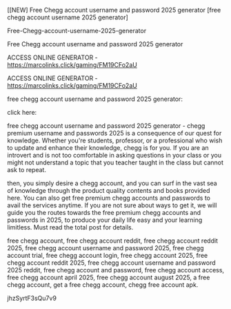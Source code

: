 [[NEW] Free Chegg account username and password 2025 generator [free chegg account username 2025 generator]

Free-Chegg-account-username-2025-generator

Free Chegg account username and password 2025 generator

ACCESS ONLINE GENERATOR - https://marcolinks.click/gaming/FM19CFo2aU

ACCESS ONLINE GENERATOR - https://marcolinks.click/gaming/FM19CFo2aU

free chegg account username and password 2025 generator:

click here:

free chegg account username and password 2025 generator - chegg premium username and passwords 2025 is a consequence of our quest for knowledge. Whether you're students, professor, or a professional who wish to update and enhance their knowledge, chegg is for you. If you are an introvert and is not too comfortable in asking questions in your class or you might not understand a topic that you teacher taught in the class but cannot ask to repeat.

then, you simply desire a chegg account, and you can surf in the vast sea of knowledge through the product quality contents and books provided here. You can also get free premium chegg accounts and passwords to avail the services anytime. If you are not sure about ways to get it, we will guide you the routes towards the free premium chegg accounts and passwords in 2025, to produce your daily life easy and your learning limitless. Must read the total post for details.

free chegg account, free chegg account reddit, free chegg account reddit 2025, free chegg account username and password 2025, free chegg account trial, free chegg account login, free chegg account 2025, free chegg account reddit 2025, free chegg account username and password 2025 reddit, free chegg account and password, free chegg account access, free chegg account april 2025, free chegg account august 2025, a free chegg account, get a free chegg account, chegg free account apk.

jhzSyrtF3sQu7v9

